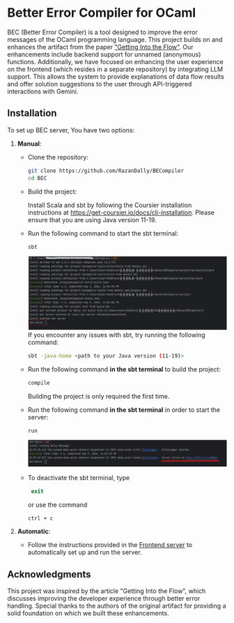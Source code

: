 # Better Error Compiler for OCaml

BEC (Better Error Compiler) is a tool designed to improve the error messages of the OCaml programming language.
This project builds on and enhances the artifact from the paper ["Getting Into the Flow"](https://dl.acm.org/doi/10.1145/3622812).
Our enhancements include backend support for unnamed (anonymous) functions. Additionally, we have focused on enhancing the user experience on the frontend (which resides in a separate repository) by integrating LLM support.
This allows the system to provide explanations of data flow results and offer solution suggestions to the user through API-triggered interactions with Gemini.

## Installation
To set up BEC server, You have two options:

1. **Manual**:
   * Clone the repository:
      ```Bash
      git clone https://github.com/RazanDally/BECompiler
      cd BEC
      ```
   * Build the project:

     Install Scala and sbt by following the Coursier installation instructions at https://get-coursier.io/docs/cli-installation.
     Please ensure that you are using Java version 11-19.
    * Run the following command to start the sbt terminal:
      ```
      sbt
      ```
      ![sbt_server_activation](https://github.com/RazanDally/BECompiler/blob/main/installation_gallery/sbt.png?raw=true)
      If you encounter any issues with sbt, try running the following command:
       ```bash
       sbt -java-home <path to your Java version (11-19)>
       ```
     *  Run the following command **in the sbt terminal** to build the project:

        ```bash
        compile
        ```
        Building the project is only required the first time.
     
    * Run the following command **in the sbt terminal** in order to start the server:
      ```
      run
      ```
      ![backend_server_activation](https://github.com/RazanDally/BECompiler/blob/main/installation_gallery/run.png?raw=true)
    * To deactivate the sbt terminal, type
       ```ps
        exit
        ```
        or use the command
        ```ps
        ctrl + c
        ```

2.  **Automatic**:
    * Follow the instructions provided in the [Frontend server](https://github.com/jouwana/BECompiler/blob/main/server/README.md) to automatically set up and run the server.

## Acknowledgments
This project was inspired by the article "Getting Into the Flow", which discusses improving the developer experience through better error handling.
Special thanks to the authors of the original artifact for providing a solid foundation on which we built these enhancements.
